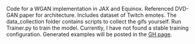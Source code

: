 Code for a WGAN implementation in JAX and Equinox. Referenced DVD-GAN paper for architecture. Includes dataset of Twitch emotes. The data_collection folder contains scripts to collect the gifs yourself. Run Trainer.py to train the model. Currently, I have not found a stable training configuration. Generated examples will be posted in the [GH page](https://dx-li.github.io/emotegan/index.html).

